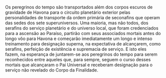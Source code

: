 ﻿Os peregrinos do tempo são transportados além dos corpos escuros de gravidade de Havona para o circuito planetário exterior pelas personalidades de transporte da ordem primária de seconafins que operam das sedes dos sete superuniversos. Uma maioria, mas não todos, dos serafins do serviço planetário e do universo local, que foram credenciados para a ascensão ao Paraíso, partirão com seus associados mortais antes do longo vôo para Havona e começarão imediatamente um longo e intenso treinamento para designação superna, na expectativa de alcançarem, como serafins, perfeição de existência e supremacia de serviço. E isto eles fazem, na esperança de juntarem-se aos peregrinos do tempo para serem reconhecidos entre aqueles que, para sempre, seguem o curso desses mortais que alcançaram o Pai Universal e receberam designação para o serviço não revelado do Corpo da Finalidade.